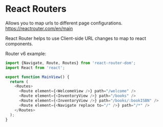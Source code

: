 # React Routers
Allows you to map urls to different page configurations.
https://reactrouter.com/en/main

React Router helps to use Client-side URL changes to map to react components.

Router v6 example:
```javascript
import {Navigate, Route, Routes} from 'react-router-dom';
import React from 'react';

export function MainView() {
  return (
    <Routes>
      <Route element={<WelcomeView />} path="/welcome" />
      <Route element={<InventoryView />} path="/books" />
      <Route element={<InventoryView />} path="/books/:bookISBN" />
      <Route element={<Navigate replace to="/" />} path="/*" />
    </Routes>
  );
}
```
